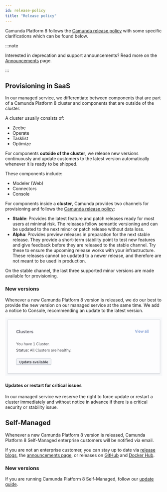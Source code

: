 ```yaml
---
id: release-policy
title: "Release policy"
---
```


Camunda Platform 8 follows the [Camunda release policy](https://camunda.com/release-policy/) with some specific clarifications which can be found below.

:::note

Interested in deprecation and support announcements? Read more on the [Announcements](announcements.md) page.

:::

## Provisioning in SaaS

In our managed service, we differentiate between components that are part of a Camunda Platform 8 cluster and components that are outside of the cluster.

A cluster usually consists of:

- Zeebe
- Operate
- Tasklist
- Optimize

For components **outside of the cluster**, we release new versions continuously and update customers to the latest version automatically whenever it is ready to be shipped.

These components include:

- Modeler (Web)
- Connectors
- Console

For components inside a **cluster**, Camunda provides two channels for provisioning and follows the [Camunda release policy](https://camunda.com/release-policy/):

- **Stable**: Provides the latest feature and patch releases ready for most users at minimal risk. The releases follow semantic versioning and can be updated to the next minor or patch release without data loss.
- **Alpha**: Provides preview releases in preparation for the next stable release. They provide a short-term stability point to test new features and give feedback before they are released to the stable channel. Try these to ensure the upcoming release works with your infrastructure. These releases cannot be updated to a newer release, and therefore are not meant to be used in production.

On the stable channel, the last three supported minor versions are made available for provisioning.

### New versions

Whenever a new Camunda Platform 8 version is released, we do our best to provide the new version on our managed service at the same time. We add a notice to Console, recommending an update to the latest version.

![Console with notice to update the cluster in Camunda Platform 8 SaaS](img/update-console.png)

#### Updates or restart for critical issues

In our managed service we reserve the right to force update or restart a cluster immediately and without notice in advance if there is a critical security or stability issue.

## Self-Managed

Whenever a new Camunda Platform 8 version is released, Camunda Platform 8 Self-Managed enterprise customers will be notified via email.

If you are not an enterprise customer, you can stay up to date via [release blogs](https://camunda.com/blog/category/release-notes/), the [announcements page](/reference/announcements.md), or releases on [GitHub](https://github.com/camunda) and [Docker Hub](https://hub.docker.com/u/camunda).

### New versions

If you are running Camunda Platform 8 Self-Managed, follow our [update guide](/self-managed/operational-guides/update-guide/introduction.md).
